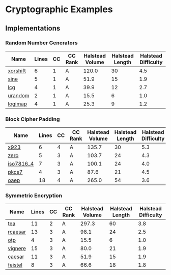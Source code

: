 # Cryptographic Examples

## Implementations

### Random Number Generators
| Name | Lines | CC | CC Rank | Halstead Volume | Halstead Length | Halstead Difficulty |
|-|-|-|-|-|-|-|
| [xorshift](symmetric/xorshift.py) | 6 | 1 | A | 120.0 | 30 | 4.5 |
| [sine](symmetric/sine.py) | 5 | 1 | A | 51.9 | 15 | 1.9 |
| [lcg](symmetric/lcg.py) | 4 | 1 | A | 39.9 | 12 | 2.7 |
| [urandom](symmetric/urandom.py) | 2 | 1 | A | 15.5 | 6 | 1.0 |
| [logimap](symmetric/logimap.py) | 4 | 1 | A | 25.3 | 9 | 1.2 |

### Block Cipher Padding
| Name | Lines | CC | CC Rank | Halstead Volume | Halstead Length | Halstead Difficulty |
|-|-|-|-|-|-|-|
| [x923](symmetric/x923.py) | 6 | 4 | A | 135.7 | 30 | 5.3 |
| [zero](symmetric/zero.py) | 5 | 3 | A | 103.7 | 24 | 4.3 |
| [iso7816_4](symmetric/iso7816_4.py) | 7 | 3 | A | 100.1 | 24 | 4.0 |
| [pkcs7](symmetric/pkcs7.py) | 4 | 3 | A | 87.6 | 21 | 4.5 |
| [oaep](symmetric/oaep.py) | 18 | 4 | A | 265.0 | 54 | 3.6 |

### Symmetric Encryption
| Name | Lines | CC | CC Rank | Halstead Volume | Halstead Length | Halstead Difficulty |
|-|-|-|-|-|-|-|
| [tea](symmetric/tea.py) | 11 | 2 | A | 297.3 | 60 | 3.8 |
| [rcaesar](symmetric/rcaesar.py) | 13 | 3 | A | 98.1 | 24 | 2.5 |
| [otp](symmetric/otp.py) | 4 | 3 | A | 15.5 | 6 | 1.0 |
| [vignere](symmetric/vignere.py) | 15 | 3 | A | 80.0 | 21 | 1.9 |
| [caesar](symmetric/caesar.py) | 11 | 3 | A | 51.9 | 15 | 1.9 |
| [feistel](symmetric/feistel.py) | 8 | 3 | A | 66.6 | 18 | 1.8 |

